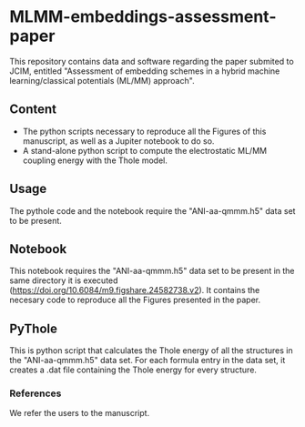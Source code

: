 # MLMM-embeddings-assessment-paper
This repository contains data and software regarding the paper submited to JCIM, entitled "Assessment of embedding schemes in a hybrid machine learning/classical potentials (ML/MM) approach". 

## Content
- The python scripts necessary to reproduce all the Figures of this manuscript, as well as a Jupiter notebook to do so.
- A stand-alone python script to compute the electrostatic ML/MM coupling energy with the Thole model.

## Usage
The pythole code and the notebook require the "ANI-aa-qmmm.h5" data set to be present.

## Notebook
This notebook requires the "ANI-aa-qmmm.h5" data set to be present in the same directory it is executed (https://doi.org/10.6084/m9.figshare.24582738.v2).
It contains the necesary code to reproduce all the Figures presented in the paper.

## PyThole
This is python script that calculates the Thole energy of all the structures in the "ANI-aa-qmmm.h5" data set. For each formula entry in the data set, it creates a .dat file containing the Thole energy for every structure.

### References
We refer the users to the manuscript.


